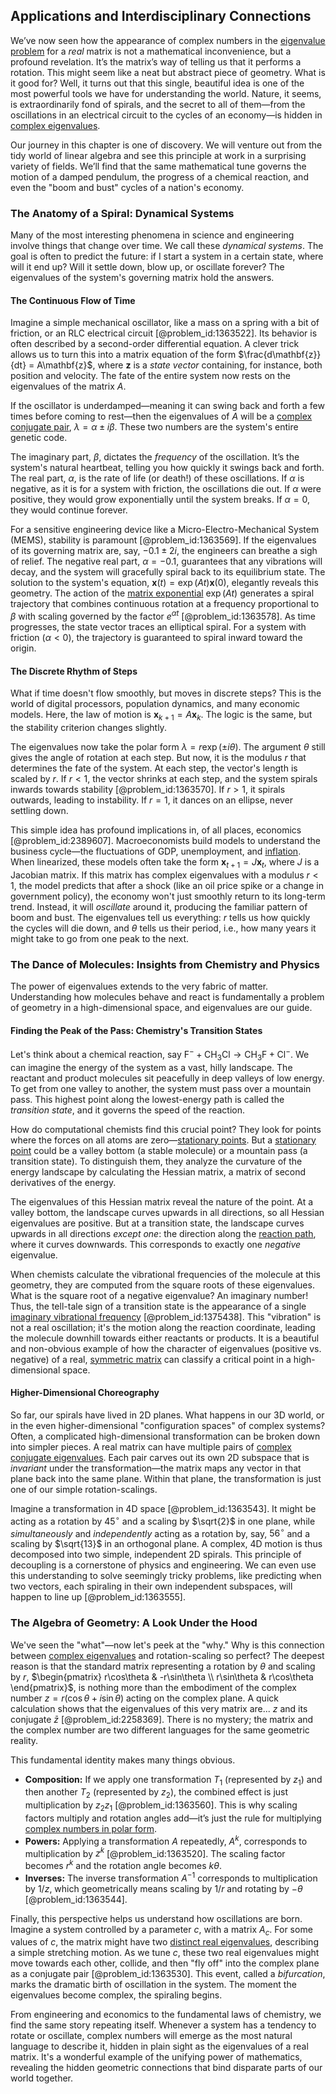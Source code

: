 ## Applications and Interdisciplinary Connections

We’ve now seen how the appearance of complex numbers in the [eigenvalue problem](@article_id:143404) for a *real* matrix is not a mathematical inconvenience, but a profound revelation. It’s the matrix’s way of telling us that it performs a rotation. This might seem like a neat but abstract piece of geometry. What is it good for? Well, it turns out that this single, beautiful idea is one of the most powerful tools we have for understanding the world. Nature, it seems, is extraordinarily fond of spirals, and the secret to all of them—from the oscillations in an electrical circuit to the cycles of an economy—is hidden in [complex eigenvalues](@article_id:155890).

Our journey in this chapter is one of discovery. We will venture out from the tidy world of linear algebra and see this principle at work in a surprising variety of fields. We’ll find that the same mathematical tune governs the motion of a damped pendulum, the progress of a chemical reaction, and even the "boom and bust" cycles of a nation's economy.

### The Anatomy of a Spiral: Dynamical Systems

Many of the most interesting phenomena in science and engineering involve things that change over time. We call these *dynamical systems*. The goal is often to predict the future: if I start a system in a certain state, where will it end up? Will it settle down, blow up, or oscillate forever? The eigenvalues of the system's governing matrix hold the answers.

#### The Continuous Flow of Time

Imagine a simple mechanical oscillator, like a mass on a spring with a bit of friction, or an RLC electrical circuit [@problem_id:1363522]. Its behavior is often described by a second-order differential equation. A clever trick allows us to turn this into a matrix equation of the form $\frac{d\mathbf{z}}{dt} = A\mathbf{z}$, where $\mathbf{z}$ is a *state vector* containing, for instance, both position and velocity. The fate of the entire system now rests on the eigenvalues of the matrix $A$.

If the oscillator is underdamped—meaning it can swing back and forth a few times before coming to rest—then the eigenvalues of $A$ will be a [complex conjugate pair](@article_id:149645), $\lambda = \alpha \pm i\beta$. These two numbers are the system's entire genetic code.

The imaginary part, $\beta$, dictates the *frequency* of the oscillation. It’s the system's natural heartbeat, telling you how quickly it swings back and forth. The real part, $\alpha$, is the rate of life (or death!) of these oscillations. If $\alpha$ is negative, as it is for a system with friction, the oscillations die out. If $\alpha$ were positive, they would grow exponentially until the system breaks. If $\alpha=0$, they would continue forever.

For a sensitive engineering device like a Micro-Electro-Mechanical System (MEMS), stability is paramount [@problem_id:1363569]. If the eigenvalues of its governing matrix are, say, $-0.1 \pm 2i$, the engineers can breathe a sigh of relief. The negative real part, $\alpha = -0.1$, guarantees that any vibrations will decay, and the system will gracefully spiral back to its equilibrium state. The solution to the system's equation, $\mathbf{x}(t) = \exp(At)\mathbf{x}(0)$, elegantly reveals this geometry. The action of the [matrix exponential](@article_id:138853) $\exp(At)$ generates a spiral trajectory that combines continuous rotation at a frequency proportional to $\beta$ with scaling governed by the factor $e^{\alpha t}$ [@problem_id:1363578]. As time progresses, the state vector traces an elliptical spiral. For a system with friction ($\alpha < 0$), the trajectory is guaranteed to spiral inward toward the origin.

#### The Discrete Rhythm of Steps

What if time doesn't flow smoothly, but moves in discrete steps? This is the world of digital processors, population dynamics, and many economic models. Here, the law of motion is $\mathbf{x}_{k+1} = A\mathbf{x}_k$. The logic is the same, but the stability criterion changes slightly.

The eigenvalues now take the polar form $\lambda = r \exp(\pm i\theta)$. The argument $\theta$ still gives the angle of rotation at each step. But now, it is the modulus $r$ that determines the fate of the system. At each step, the vector's length is scaled by $r$. If $r \lt 1$, the vector shrinks at each step, and the system spirals inwards towards stability [@problem_id:1363570]. If $r \gt 1$, it spirals outwards, leading to instability. If $r=1$, it dances on an ellipse, never settling down.

This simple idea has profound implications in, of all places, economics [@problem_id:2389607]. Macroeconomists build models to understand the business cycle—the fluctuations of GDP, unemployment, and [inflation](@article_id:160710). When linearized, these models often take the form $\mathbf{x}_{t+1} = J\mathbf{x}_{t}$, where $J$ is a Jacobian matrix. If this matrix has complex eigenvalues with a modulus $r \lt 1$, the model predicts that after a shock (like an oil price spike or a change in government policy), the economy won't just smoothly return to its long-term trend. Instead, it will *oscillate* around it, producing the familiar pattern of boom and bust. The eigenvalues tell us everything: $r$ tells us how quickly the cycles will die down, and $\theta$ tells us their period, i.e., how many years it might take to go from one peak to the next.

### The Dance of Molecules: Insights from Chemistry and Physics

The power of eigenvalues extends to the very fabric of matter. Understanding how molecules behave and react is fundamentally a problem of geometry in a high-dimensional space, and eigenvalues are our guide.

#### Finding the Peak of the Pass: Chemistry's Transition States

Let's think about a chemical reaction, say $\text{F}^{-} + \text{CH}_3\text{Cl} \rightarrow \text{CH}_3\text{F} + \text{Cl}^{-}$. We can imagine the energy of the system as a vast, hilly landscape. The reactant and product molecules sit peacefully in deep valleys of low energy. To get from one valley to another, the system must pass over a mountain pass. This highest point along the lowest-energy path is called the *transition state*, and it governs the speed of the reaction.

How do computational chemists find this crucial point? They look for points where the forces on all atoms are zero—[stationary points](@article_id:136123). But a [stationary point](@article_id:163866) could be a valley bottom (a stable molecule) or a mountain pass (a transition state). To distinguish them, they analyze the curvature of the energy landscape by calculating the Hessian matrix, a matrix of second derivatives of the energy.

The eigenvalues of this Hessian matrix reveal the nature of the point. At a valley bottom, the landscape curves upwards in all directions, so all Hessian eigenvalues are positive. But at a transition state, the landscape curves upwards in all directions *except one*: the direction along the [reaction path](@article_id:163241), where it curves downwards. This corresponds to exactly one *negative* eigenvalue.

When chemists calculate the vibrational frequencies of the molecule at this geometry, they are computed from the square roots of these eigenvalues. What is the square root of a negative eigenvalue? An imaginary number! Thus, the tell-tale sign of a transition state is the appearance of a single [imaginary vibrational frequency](@article_id:164686) [@problem_id:1375438]. This "vibration" is not a real oscillation; it's the motion along the reaction coordinate, leading the molecule downhill towards either reactants or products. It is a beautiful and non-obvious example of how the character of eigenvalues (positive vs. negative) of a real, [symmetric matrix](@article_id:142636) can classify a critical point in a high-dimensional space.

#### Higher-Dimensional Choreography

So far, our spirals have lived in 2D planes. What happens in our 3D world, or in the even higher-dimensional "configuration spaces" of complex systems? Often, a complicated high-dimensional transformation can be broken down into simpler pieces. A real matrix can have multiple pairs of [complex conjugate eigenvalues](@article_id:152303). Each pair carves out its own 2D subspace that is *invariant* under the transformation—the matrix maps any vector in that plane back into the same plane. Within that plane, the transformation is just one of our simple rotation-scalings.

Imagine a transformation in 4D space [@problem_id:1363543]. It might be acting as a rotation by $45^\circ$ and a scaling by $\sqrt{2}$ in one plane, while *simultaneously* and *independently* acting as a rotation by, say, $56^\circ$ and a scaling by $\sqrt{13}$ in an orthogonal plane. A complex, 4D motion is thus decomposed into two simple, independent 2D spirals. This principle of decoupling is a cornerstone of physics and engineering. We can even use this understanding to solve seemingly tricky problems, like predicting when two vectors, each spiraling in their own independent subspaces, will happen to line up [@problem_id:1363555].

### The Algebra of Geometry: A Look Under the Hood

We've seen the "what"—now let's peek at the "why." Why is this connection between [complex eigenvalues](@article_id:155890) and rotation-scaling so perfect? The deepest reason is that the standard matrix representing a rotation by $\theta$ and scaling by $r$, $\begin{pmatrix} r\cos\theta & -r\sin\theta \\ r\sin\theta & r\cos\theta \end{pmatrix}$, is nothing more than the embodiment of the complex number $z=r(\cos\theta + i\sin\theta)$ acting on the complex plane. A quick calculation shows that the eigenvalues of this very matrix are... $z$ and its conjugate $\bar{z}$ [@problem_id:2258369]. There is no mystery; the matrix and the complex number are two different languages for the same geometric reality.

This fundamental identity makes many things obvious.
- **Composition:** If we apply one transformation $T_1$ (represented by $z_1$) and then another $T_2$ (represented by $z_2$), the combined effect is just multiplication by $z_2 z_1$ [@problem_id:1363560]. This is why scaling factors multiply and rotation angles add—it’s just the rule for multiplying [complex numbers in polar form](@article_id:164390).
- **Powers:** Applying a transformation $A$ repeatedly, $A^k$, corresponds to multiplication by $z^k$ [@problem_id:1363520]. The scaling factor becomes $r^k$ and the rotation angle becomes $k\theta$.
- **Inverses:** The inverse transformation $A^{-1}$ corresponds to multiplication by $1/z$, which geometrically means scaling by $1/r$ and rotating by $-\theta$ [@problem_id:1363544].

Finally, this perspective helps us understand how oscillations are born. Imagine a system controlled by a parameter $c$, with a matrix $A_c$. For some values of $c$, the matrix might have two [distinct real eigenvalues](@article_id:177625), describing a simple stretching motion. As we tune $c$, these two real eigenvalues might move towards each other, collide, and then "fly off" into the complex plane as a conjugate pair [@problem_id:1363530]. This event, called a *bifurcation*, marks the dramatic birth of oscillation in the system. The moment the eigenvalues become complex, the spiraling begins.

From engineering and economics to the fundamental laws of chemistry, we find the same story repeating itself. Whenever a system has a tendency to rotate or oscillate, complex numbers will emerge as the most natural language to describe it, hidden in plain sight as the eigenvalues of a real matrix. It's a wonderful example of the unifying power of mathematics, revealing the hidden geometric connections that bind disparate parts of our world together.